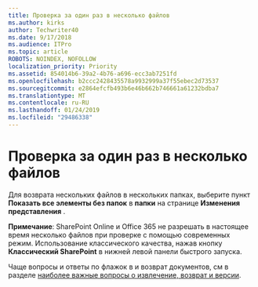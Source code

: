 ```yaml
---
title: Проверка за один раз в несколько файлов
ms.author: kirks
author: Techwriter40
ms.date: 9/17/2018
ms.audience: ITPro
ms.topic: article
ROBOTS: NOINDEX, NOFOLLOW
localization_priority: Priority
ms.assetid: 854014b6-39a2-4b76-a696-ecc3ab7251fd
ms.openlocfilehash: b2ccc2428435578a9932999a37f55ebec2d73537
ms.sourcegitcommit: e2864efcfb493b6e46b662b746661a61232bdba7
ms.translationtype: MT
ms.contentlocale: ru-RU
ms.lasthandoff: 01/24/2019
ms.locfileid: "29486338"
---
```

# <a name="check-in-several-files-at-once"></a>Проверка за один раз в несколько файлов

Для возврата нескольких файлов в нескольких папках, выберите пункт **Показать все элементы без папок** в **папки** на странице **Изменения представления** . 
  
 **Примечание**: SharePoint Online и Office 365 не разрешать в настоящее время несколько файлов при проверке с помощью современных режим. Использование классического качества, нажав кнопку **Классический SharePoint** в нижней левой панели быстрого запуска. 
  
Чаще вопросы и ответы по флажок в и возврат документов, см в разделе [наиболее важные вопросы о извлечение, возврат и версии](https://go.microsoft.com/fwlink/?linkid=2018786).
  

